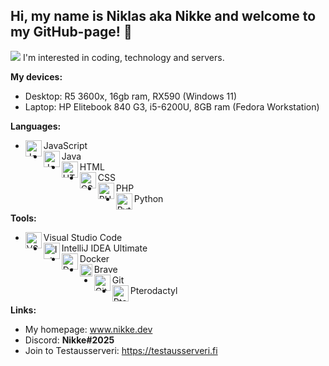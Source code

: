 
## Hi, my name is Niklas aka Nikke and welcome to my GitHub-page! 👋
![](https://komarev.com/ghpvc/?username=zikkee)
I'm interested in coding, technology and servers.

<b>My devices:</b>
   - Desktop: R5 3600x, 16gb ram, RX590 (Windows 11)
   - Laptop: HP Elitebook 840 G3, i5-6200U, 8GB ram (Fedora Workstation)

<b>Languages:</b>
   - <img align="left" alt="JavaScript" width="26px" src="https://upload.wikimedia.org/wikipedia/commons/6/6a/JavaScript-logo.png"/>JavaScript<br>
   - <img align="left" alt="Java" width="26px" src="https://cdn-icons-png.flaticon.com/512/226/226777.png" /> Java<br>
   - <img align="left" alt="HTML" width="26px" src="https://upload.wikimedia.org/wikipedia/commons/thumb/6/61/HTML5_logo_and_wordmark.svg/2048px-HTML5_logo_and_wordmark.svg.png" /> HTML<br>
   - <img align="left" alt="CSS" width="26px" src="https://cdn.freebiesupply.com/logos/large/2x/css3-logo-png-transparent.png" /> CSS<br>
   - <img align="left" alt="PHP" width="26px" src="https://upload.wikimedia.org/wikipedia/commons/thumb/2/27/PHP-logo.svg/2560px-PHP-logo.svg.png" /> PHP<br>
   - <img align="left" alt="Python" width="26px" src="https://upload.wikimedia.org/wikipedia/commons/thumb/c/c3/Python-logo-notext.svg/1869px-Python-logo-notext.svg.png" /> Python<br>

<b>Tools:</b>
   - <img align="left" alt="VSCode" width="26px" src="https://cdn.worldvectorlogo.com/logos/visual-studio-code-1.svg" /> Visual Studio Code<br>
   - <img align="left" alt="IntelliJ IDEA" width="26px" src="https://upload.wikimedia.org/wikipedia/commons/thumb/9/9c/IntelliJ_IDEA_Icon.svg/1200px-IntelliJ_IDEA_Icon.svg.png" /> IntelliJ IDEA Ultimate<br>
   - <img align="left" alt="Docker" width="26px" src="https://www.docker.com/wp-content/uploads/2022/03/vertical-logo-monochromatic.png" /> Docker<br>
   - <img align="left" alt="Brave" width="20px" src="https://upload.wikimedia.org/wikipedia/commons/thumb/9/9d/Brave_lion_icon.svg/1200px-Brave_lion_icon.svg.png" /> Brave<br>
   - <img align="left" alt="Git" width="26px" src="https://git-scm.com/images/logos/downloads/Git-Icon-1788C.png" /> Git<br>
   - <img align="left" alt="Pterodactyl" width="26px" src="https://paneeli.motimaa.net/assets/svgs/pterodactyl.svg" /> Pterodactyl<br>
   
<b>Links:</b>
   - My homepage: <a href="https://nikke.dev">www.nikke.dev</a>
   - Discord: <b>Nikke#2025</b>
   - Join to Testausserveri: https://testausserveri.fi


